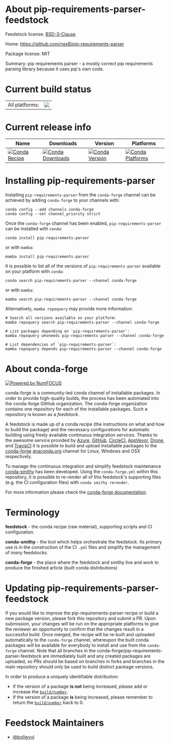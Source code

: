About pip-requirements-parser-feedstock
=======================================

Feedstock license: [BSD-3-Clause](https://github.com/conda-forge/pip-requirements-parser-feedstock/blob/main/LICENSE.txt)

Home: https://github.com/nexB/pip-requirements-parser

Package license: MIT

Summary: pip requirements parser - a mostly correct pip requirements parsing library because it uses pip's own code.

Current build status
====================


<table><tr><td>All platforms:</td>
    <td>
      <a href="https://dev.azure.com/conda-forge/feedstock-builds/_build/latest?definitionId=15641&branchName=main">
        <img src="https://dev.azure.com/conda-forge/feedstock-builds/_apis/build/status/pip-requirements-parser-feedstock?branchName=main">
      </a>
    </td>
  </tr>
</table>

Current release info
====================

| Name | Downloads | Version | Platforms |
| --- | --- | --- | --- |
| [![Conda Recipe](https://img.shields.io/badge/recipe-pip--requirements--parser-green.svg)](https://anaconda.org/conda-forge/pip-requirements-parser) | [![Conda Downloads](https://img.shields.io/conda/dn/conda-forge/pip-requirements-parser.svg)](https://anaconda.org/conda-forge/pip-requirements-parser) | [![Conda Version](https://img.shields.io/conda/vn/conda-forge/pip-requirements-parser.svg)](https://anaconda.org/conda-forge/pip-requirements-parser) | [![Conda Platforms](https://img.shields.io/conda/pn/conda-forge/pip-requirements-parser.svg)](https://anaconda.org/conda-forge/pip-requirements-parser) |

Installing pip-requirements-parser
==================================

Installing `pip-requirements-parser` from the `conda-forge` channel can be achieved by adding `conda-forge` to your channels with:

```
conda config --add channels conda-forge
conda config --set channel_priority strict
```

Once the `conda-forge` channel has been enabled, `pip-requirements-parser` can be installed with `conda`:

```
conda install pip-requirements-parser
```

or with `mamba`:

```
mamba install pip-requirements-parser
```

It is possible to list all of the versions of `pip-requirements-parser` available on your platform with `conda`:

```
conda search pip-requirements-parser --channel conda-forge
```

or with `mamba`:

```
mamba search pip-requirements-parser --channel conda-forge
```

Alternatively, `mamba repoquery` may provide more information:

```
# Search all versions available on your platform:
mamba repoquery search pip-requirements-parser --channel conda-forge

# List packages depending on `pip-requirements-parser`:
mamba repoquery whoneeds pip-requirements-parser --channel conda-forge

# List dependencies of `pip-requirements-parser`:
mamba repoquery depends pip-requirements-parser --channel conda-forge
```


About conda-forge
=================

[![Powered by
NumFOCUS](https://img.shields.io/badge/powered%20by-NumFOCUS-orange.svg?style=flat&colorA=E1523D&colorB=007D8A)](https://numfocus.org)

conda-forge is a community-led conda channel of installable packages.
In order to provide high-quality builds, the process has been automated into the
conda-forge GitHub organization. The conda-forge organization contains one repository
for each of the installable packages. Such a repository is known as a *feedstock*.

A feedstock is made up of a conda recipe (the instructions on what and how to build
the package) and the necessary configurations for automatic building using freely
available continuous integration services. Thanks to the awesome service provided by
[Azure](https://azure.microsoft.com/en-us/services/devops/), [GitHub](https://github.com/),
[CircleCI](https://circleci.com/), [AppVeyor](https://www.appveyor.com/),
[Drone](https://cloud.drone.io/welcome), and [TravisCI](https://travis-ci.com/)
it is possible to build and upload installable packages to the
[conda-forge](https://anaconda.org/conda-forge) [anaconda.org](https://anaconda.org/)
channel for Linux, Windows and OSX respectively.

To manage the continuous integration and simplify feedstock maintenance
[conda-smithy](https://github.com/conda-forge/conda-smithy) has been developed.
Using the ``conda-forge.yml`` within this repository, it is possible to re-render all of
this feedstock's supporting files (e.g. the CI configuration files) with ``conda smithy rerender``.

For more information please check the [conda-forge documentation](https://conda-forge.org/docs/).

Terminology
===========

**feedstock** - the conda recipe (raw material), supporting scripts and CI configuration.

**conda-smithy** - the tool which helps orchestrate the feedstock.
                   Its primary use is in the construction of the CI ``.yml`` files
                   and simplify the management of *many* feedstocks.

**conda-forge** - the place where the feedstock and smithy live and work to
                  produce the finished article (built conda distributions)


Updating pip-requirements-parser-feedstock
==========================================

If you would like to improve the pip-requirements-parser recipe or build a new
package version, please fork this repository and submit a PR. Upon submission,
your changes will be run on the appropriate platforms to give the reviewer an
opportunity to confirm that the changes result in a successful build. Once
merged, the recipe will be re-built and uploaded automatically to the
`conda-forge` channel, whereupon the built conda packages will be available for
everybody to install and use from the `conda-forge` channel.
Note that all branches in the conda-forge/pip-requirements-parser-feedstock are
immediately built and any created packages are uploaded, so PRs should be based
on branches in forks and branches in the main repository should only be used to
build distinct package versions.

In order to produce a uniquely identifiable distribution:
 * If the version of a package **is not** being increased, please add or increase
   the [``build/number``](https://docs.conda.io/projects/conda-build/en/latest/resources/define-metadata.html#build-number-and-string).
 * If the version of a package **is** being increased, please remember to return
   the [``build/number``](https://docs.conda.io/projects/conda-build/en/latest/resources/define-metadata.html#build-number-and-string)
   back to 0.

Feedstock Maintainers
=====================

* [@bollwyvl](https://github.com/bollwyvl/)

